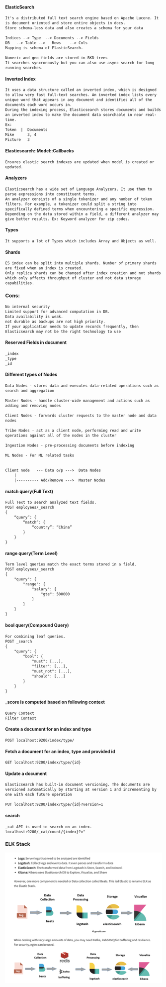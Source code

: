 #### ElasticSearch
    It's a distributed full text search engine based on Apache Lucene. It is document oriented and store entire objects in docs.
    Store schema-less data and also creates a schema for your data

    Indices --> Type  --> Documents --> Fields  
    DB   --> Table -->   Rows    --> Cols
    Mapping is schema of ElasticSearch.

    Numeric and geo fields are stored in BKD trees
    It searches syncronously but you can also use async search for long running searches.

#### Inverted Index
    It uses a data structure called an inverted index, which is designed to allow very fast full-text searches. An inverted index lists every unique word that appears in any document and identifies all of the documents each word occurs in.
    During the indexing process, Elasticsearch stores documents and builds an inverted index to make the document data searchable in near real-time. 
    Ex:
	Token  |  Documents
	Mike      3, 4
	Picture   3


#### Elasticsearch::Model::Callbacks
    Ensures elastic search indexes are updated when model is created or updated.

 #### Analyzers
    Elasticsearch has a wide set of Language Analyzers. It use them to parse expressions into constituent terms.
    An analyzer consists of a single tokenizer and any number of token filters. For example, a tokenizer could split a string into specifically defined terms when encountering a specific expression.
    Depending on the data stored within a field, a different analyzer may give better results. Ex: Keyword analyzer for zip codes.

#### Types 
    It supports a lot of Types which includes Array and Objects as well.

#### Shards
    ES index can be split into multiple shards. Number of primary shards are fixed when an index is created. 
    Only replica shards can be changed after index creation and not shards which only affects throughput of cluster and not data storage capabilities.

### Cons:
    No internal security
    Limited support for advanced computation in DB.
    Data availability is weak.
    not durable as backups are not high priority.
    If your application needs to update records frequently, then Elasticsearch may not be the right technology to use

#### Reserved Fields in document
    _index
    _type
    _id

#### Different types of Nodes
    Data Nodes - stores data and executes data-related operations such as search and aggregation

    Master Nodes - handle cluster-wide management and actions such as adding and removing nodes

    Client Nodes - forwards cluster requests to the master node and data nodes

    Tribe Nodes - act as a client node, performing read and write operations against all of the nodes in the cluster
    
    Ingestion Nodes - pre-processing documents before indexing

    ML Nodes - For ML related tasks


    Client node   --- Data o/p --->  Data Nodes
        | 
        |---------- Add/Remove --->  Master Nodes

#### match query(Full Text)
    Full Text to search analyzed text fields.
	POST employees/_search
	{
 	    “query”: {
	        “match”: {
 	            “country”: “China”
 	        }
 	    }
    }

#### range query(Term Level)
    Term level queries match the exact terms stored in a field.
    POST employees/_search
    {
        "query": {
            "range": {
                "salary": {
                    "gte": 500000
                }
            }
        }
    }

#### bool query(Compound Query)
    For combining leaf queries.
    POST _search
    {
        "query": {
            "bool": {
                "must": [...],
                "filter": [...],
                "must_not": [...],
                "should": [...]
            }
        }
    }

#### _score is computed based on following context
    Query Context
    Filter Context

#### Create a document for an index and type
    POST localhost:9200/index/type/
        
#### Fetch a document for an index, type and provided id
    GET localhost:9200/index/type/{id}

#### Update a document
    Elasticsearch has built-in document versioning. The documents are versioned automatically by starting at version 1 and incrementing by one with each future operation

    PUT localhost:9200/index/type/{id}?version=1

#### search
    _cat API is used to search on an index.
    localhost:9200/_cat/count/{index}?v"

### ELK Stack

![ELK](ELK_stack.png)
